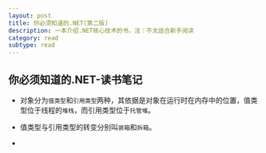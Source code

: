 ```yaml
---
layout: post
title: 你必须知道的.NET(第二版)
description: 一本介绍.NET核心技术的书，注：不太适合新手阅读
category: read
subtype: read  
---
```


## 你必须知道的.NET-读书笔记
* 对象分为`值类型`和`引用类型`两种，其依据是对象在运行时在内存中的位置，值类型位于线程的`堆栈`，而引用类型位于`托管堆`。

* 值类型与引用类型的转变分别叫`装箱`和`拆箱`。

* 
